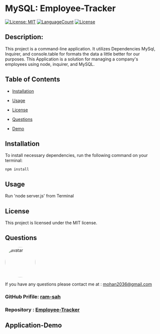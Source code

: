 # MySQL: Employee-Tracker

[![License: MIT](https://img.shields.io/badge/License-MIT-green.svg)](https://opensource.org/licenses/MIT)
[![LanguageCount](https://img.shields.io/github/languages/count/ram-sah/Employee-Tracker)](https://github.com/ram-sah/Employee-Tracker)
[![License](https://img.shields.io/github/repo-size/ram-sah/Employee-Tracker?logo=gitHub)](https://github.com/ram-sah/Employee-Tracker)


## Description: 

This project is a command-line application. It utilizes Dependencies MySql, Inquirer, and console.table for formats the data a little better for our purposes. This Application is a solution for managing a company's employees using node, inquirer, and MySQL.
         
## Table of Contents
       
* [Installation](#installation)
            
* [Usage](#usage)
            
* [License](#license)
            
* [Questions](#Questions)

* [Demo](#Application-Demo)
         
## Installation
            
To install necessary dependencies, run the following command on your terminal:
            
```
npm install
```
        
## Usage
            
Run 'node server.js' from Terminal

## License 
            
This project is licensed under the MIT license.

## Questions
            
<img src="https://github.com/ram-sah.png" alt="avatar" style="border-radius: 50px" width="100" />
            
If you have any questions please contact me at : mohan2036@gmail.com
### GitHub Prifile: [ram-sah](https://github.com/ram-sah) 
### Repository : [Employee-Tracker](https://github.com/ram-sah/Employee-Tracker)


## Application-Demo 


